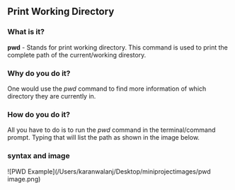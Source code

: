 ## Print Working Directory

### What is it?
**pwd** - Stands for print working directory. This command is used to print the complete path of the current/working direstory. 
### Why do you do it?
One would use the *pwd* command to find more information of which directory they are currently in. 
### How do you do it?
All you have to do is to run the *pwd* command in the terminal/command prompt. Typing that will list the path as shown in the image below.
### syntax and image
![PWD Example](/Users/karanwalanj/Desktop/miniprojectimages/pwd image.png)